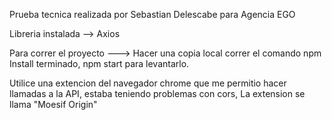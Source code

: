 Prueba tecnica realizada por Sebastian Delescabe para Agencia EGO

Libreria instalada --> Axios

Para correr el proyecto ---> Hacer una copia local correr el comando npm Install terminado, npm start para levantarlo.


Utilice una extencion del navegador chrome que me permitio hacer llamadas a la API, estaba teniendo problemas con cors, La extension se llama "Moesif Origin"